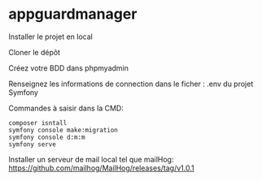﻿# appguardmanager

Installer le projet en local

Cloner le dépôt

Créez votre BDD dans phpmyadmin

Renseignez les informations de connection dans le ficher : .env du projet Symfony

Commandes à saisir dans la CMD:

    composer isntall
    symfony console make:migration
    symfony console d:m:m
    symfony serve

Installer un serveur de mail local tel que mailHog: 
    https://github.com/mailhog/MailHog/releases/tag/v1.0.1

